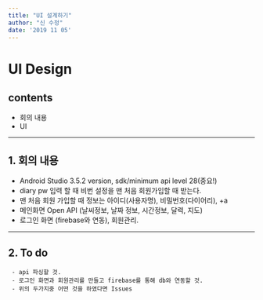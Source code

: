 ```yaml
---
title: "UI 설계하기"
author: "신 수정"
date: '2019 11 05'
---
```


UI Design
=========================

contents
---------------
+ 회의 내용
+ UI

* * *

## 1. 회의 내용
- Android Studio 3.5.2 version, sdk/minimum api level 28(중요!)
- diary pw 입력 할 때 비번 설정을 맨 처음 회원가입할 때 받는다.
- 맨 처음 회원 가입할 때 정보는 아이디(사용자명), 비밀번호(다이어리), +a
- 메인화면 Open API (날씨정보, 날짜 정보, 시간정보, 달력, 지도)
- 로그인 화면 (firebase와 연동), 회원관리.

* * *
## 2. To do
     - api 파싱할 것.
     - 로그인 화면과 회원관리를 만들고 firebase를 통해 db와 연동할 것.
     - 위의 두가지중 어떤 것을 하였다면 Issues

